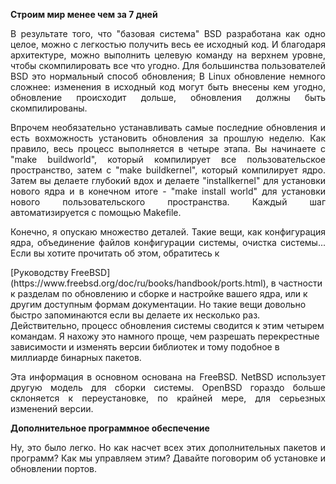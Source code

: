 **Строим мир менее чем за 7 дней**

<p align="justify">В результате того, что "базовая система" BSD разработана как одно целое, можно с легкостью получить весь ее исходный код. И благодаря архитектуре, можно выполнить целевую команду на верхнем уровне, чтобы скомпилировать все что угодно. Для большинства пользователей BSD это нормальный способ обновления; В Linux обновление немного сложнее: изменения в исходный код могут быть внесены кем угодно, обновление происходит дольше, обновления должны быть скомпилированы.


<p align="justify">Впрочем необязательно устанавливать самые последние обновления и есть вохможность установить обновления за прошлую неделю. Как правило, весь процесс выполняется в четыре этапа. Вы начинаете с "make buildworld", который компилирует все пользовательское пространство, затем с "make buildkernel", который компилирует ядро. Затем вы делаете глубокий вдох и делаете "installkernel" для установки нового ядра и в конечном итоге - "make install world" для установки нового пользовательского пространства. Каждый шаг автоматизируется с помощью Makefile.

<p align="justify">Конечно, я опускаю множество деталей. Такие вещи, как конфигурация ядра, объединение файлов конфигурации системы, очистка системы... Если вы хотите прочитать об этом, обратитесь к</p> [Руководству FreeBSD](https://www.freebsd.org/doc/ru/books/handbook/ports.html), в частности к разделам по обновлению и сборке и настройке вашего ядра, или к другим доступным формам документации. Но такие вещи довольно быстро запоминаются если вы делаете их несколько раз. Действительно, процесс обновления системы сводится к этим четырем командам. Я нахожу это намного проще, чем разрешать перекрестные зависимости и изменять версии библиотек и тому подобное в миллиарде бинарных пакетов.

<p align="justify">Эта информация в основном основана на FreeBSD. NetBSD использует другую модель для сборки системы. OpenBSD гораздо больше склоняется к переустановке, по крайней мере, для серьезных изменений версии.

**Дополнительное программное обеспечение**
<p align="justify">Ну, это было легко. Но как насчет всех этих дополнительных пакетов и программ? Как мы управляем этим? Давайте поговорим об установке и обновлении портов.
